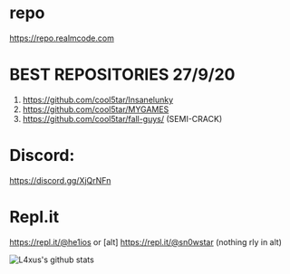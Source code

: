 # repo
https://repo.realmcode.com
# BEST REPOSITORIES 27/9/20
1. https://github.com/cool5tar/Insanelunky
2. https://github.com/cool5tar/MYGAMES
3. https://github.com/cool5tar/fall-guys/ (SEMI-CRACK)
# Discord:
https://discord.gg/XjQrNFn
# Repl.it
https://repl.it/@he1ios or [alt] https://repl.it/@sn0wstar (nothing rly in alt)

![L4xus's github stats](https://github-readme-stats.vercel.app/api?username=L4xus&count_private=true&theme=radical)
